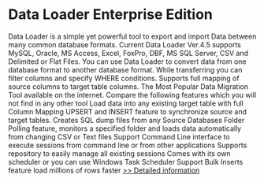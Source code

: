 # Data Loader Enterprise Edition
Data Loader is a simple yet powerful tool to export and import Data between many common database formats. Current Data Loader Ver.4.5 supports MySQL, Oracle, MS Access, Excel, FoxPro, DBF, MS SQL Server, CSV and Delimited or Flat Files. You can use Data Loader to convert data from one database format to another database format. While transferring you can filter columns and specify WHERE conditions. Supports full mapping of source columns to target table columns. The Most Popular Data Migration Tool available on the internet. Compare the following features which you will not find in any other tool Load data into any existing target table with full Column Mapping UPSERT and INSERT feature to synchronize source and target tables. Creates SQL dump files from any Source Databases Folder Polling feature, monitors a specified folder and loads data automatically from changing CSV or Text files Support Command Line interface to execute sessions from command line or from other applications Supports repository to easily manage all existing sessions Comes with its own scheduler or you can use Windows Task Scheduler Support Bulk Inserts feature load millions of rows faster
[>> Detailed information](https://secure.shareit.com/shareit/product.html?productid=300169555&affiliateid=200057808)